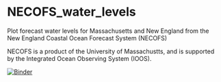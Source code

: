 # NECOFS_water_levels
Plot forecast water levels for Massachusetts and New England from the New England Coastal Ocean Forecast System (NECOFS)

NECOFS is a product of the University of Massachustts, and is supported by the Integrated Ocean Observing System (IOOS).

[![Binder](https://mybinder.org/badge.svg)](https://mybinder.org/v2/gh/rsignell-usgs/NECOFS_water_levels/master?filepath=NECOFS_water_levels.ipynb)

